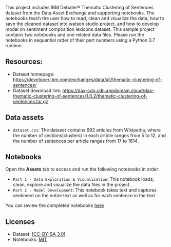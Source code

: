 This project includes IBM Debater® Thematic Clustering of Sentences dataset from the Data Asset Exchange and supporting notebooks. The notebooks teach the user how to read, clean and visualize the data, how to save the cleaned dataset into watson studio project, and how to develop model on sentiment composition lexicons dataset. This sample project contains two notebooks and one related data files. Please run the notebooks in sequential order of their part numbers using a Python 3.7 runtime.


## Resources:

- Dataset homepage: https://developer.ibm.com/exchanges/data/all/thematic-clustering-of-sentences/
- Dataset download link: https://dax-cdn.cdn.appdomain.cloud/dax-thematic-clustering-of-sentences/1.0.2/thematic-clustering-of-sentences.tar.gz

## Data assets 

- `dataset.csv`: The dataset contains 692 articles from Wikipedia, where the number of sections(clusters) in each article ranges from 5 to 12, and the number of sentences per article ranges from 17 to 1614.


## Notebooks

Open the **Assets** tab to access and run the following notebooks in order:

- `Part 1 - Data Exploration & Visualization`: This notebook loads, clean, explore and visualize the data files in the project.
- `Part 2 - Model Development`:  This notebook takes text and captures sentiment on the entire text as well as for each sentence in the text.

You can review the completed notebooks [here]()

## Licenses

- Dataset: [[CC-BY-SA 3.0]](https://creativecommons.org/licenses/by-sa/3.0/)
- Notebooks:  [MIT](https://opensource.org/licenses/MIT)